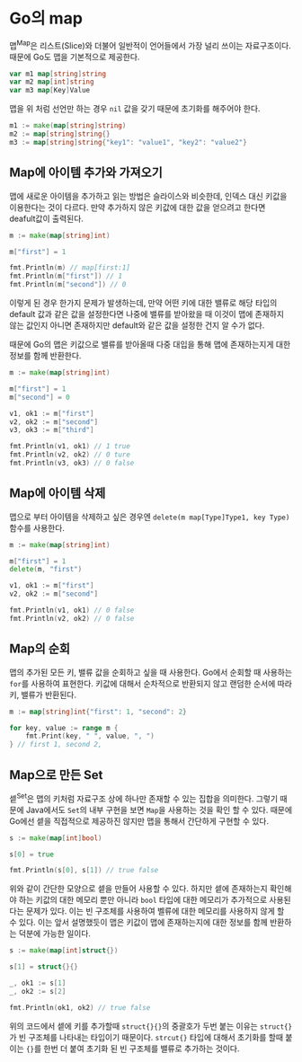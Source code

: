 # Go의 map

맵<sup>Map</sup>은 리스트(Slice)와 더불어 일반적이 언어들에서 가장 널리 쓰이는 자료구조이다. 때문에 Go도 맵을 기본적으로 제공한다.

```go
var m1 map[string]string
var m2 map[int]string
var m3 map[Key]Value
```

맵을 위 처럼 선언만 하는 경우 `nil` 값을 갖기 때문에 초기화를 해주어야 한다.

```go
m1 := make(map[string]string)
m2 := map[string]string{}
m3 := map[string]string{"key1": "value1", "key2": "value2"}
```

## Map에 아이템 추가와 가져오기

맵에 새로운 아이템을 추가하고 읽는 방법은 슬라이스와 비슷한데, 인덱스 대신 키값을 이용한다는 것이 다르다. 만약 추가하지 않은 키값에 대한 값을 얻으려고 한다면 deafult값이 출력된다.

```go
m := make(map[string]int)

m["first"] = 1

fmt.Println(m) // map[first:1]
fmt.Println(m["first"]) // 1
fmt.Println(m["second"]) // 0
```

이렇게 된 경우 한가지 문제가 발생하는데, 만약 어떤 키에 대한 밸류로 해당 타입의 default 값과 같은 값을 설정한다면 나중에 밸류를 받아왔을 때 이것이 맵에 존재하지 않는 값인지 아니면 존재하지만 default와 같은 값을 설정한 건지 알 수가 없다.

때문에 Go의 맵은 키값으로 밸류를 받아올때 다중 대입을 통해 맵에 존재하는지게 대한 정보를 함께 반환한다.

```go
m := make(map[string]int)

m["first"] = 1
m["second"] = 0

v1, ok1 := m["first"]
v2, ok2 := m["second"]
v3, ok3 := m["third"]

fmt.Println(v1, ok1) // 1 true
fmt.Println(v2, ok2) // 0 ture
fmt.Println(v3, ok3) // 0 false
```

## Map에 아이템 삭제

맵으로 부터 아이템을 삭제하고 싶은 경우엔 `delete(m map[Type]Type1, key Type)` 함수를 사용한다.

```go
m := make(map[string]int)

m["first"] = 1
delete(m, "first")

v1, ok1 := m["first"]
v2, ok2 := m["second"]

fmt.Println(v1, ok1) // 0 false
fmt.Println(v2, ok2) // 0 false
```

## Map의 순회

맵의 추가된 모든 키, 밸류 값을 순회하고 싶을 때 사용한다. Go에서 순회할 때 사용하는 `for`를 사용하여 표현한다. 키값에 대해서 순차적으로 반환되지 않고 랜덤한 순서에 따라 키, 밸류가 반환된다.

```go
m := map[string]int{"first": 1, "second": 2}

for key, value := range m {
	fmt.Print(key, " ", value, ", ")
} // first 1, second 2,
```

## Map으로 만든 Set

셑<sup>Set</sup>은 맵의 키처럼 자료구조 상에 하나만 존재할 수 있는 집합을 의미한다. 그렇기 때문에 Java에서도 `Set`의 내부 구현을 보면 `Map`을 사용하는 것을 확인 할 수 있다. 때문에 Go에선 셑을 직접적으로 제공하진 않지만 맵을 통해서 간단하게 구현할 수 있다.

```go
s := make(map[int]bool)

s[0] = true

fmt.Println(s[0], s[1]) // true false
```

위와 같이 간단한 모양으로 셑을 만들어 사용할 수 있다. 하지만 셑에 존재하는지 확인해야 하는 키값의 대한 메모리 뿐만 아니라 `bool` 타입에 대한 메모리가 추가적으로 사용된다는 문제가 있다. 이는 빈 구조체를 사용하여 벨류에 대한 메모리를 사용하지 않게 할 수 있다. 이는 앞서 설명했듯이 맵은 키값이 맵에 존재하는지에 대한 정보를 함께 반환하는 덕분에 가능한 일이다.

```go
s := make(map[int]struct{})

s[1] = struct{}{}

_, ok1 := s[1] 
_, ok2 := s[2]

fmt.Println(ok1, ok2) // true false
```

위의 코드에서 셑에 키를 추가할때 `struct{}{}`의 중괄호가 두번 붙는 이유는 `struct{}`가 빈 구조체를 나타내는 타입이기 때문이다. `strcut{}` 타입에 대해서 초기화를 할때 붙이는 `{}`를 한번 더 붙여 초기화 된 빈 구조체를 밸류로 추가하는 것이다.